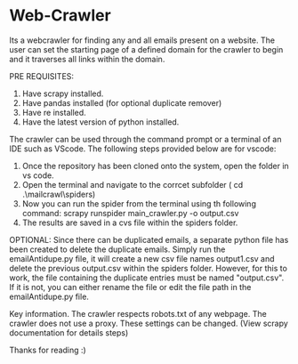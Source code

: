 # Web-Crawler
Its a webcrawler for finding any and all emails present on a website.
The user can set the starting page of a defined domain for the crawler to begin and it traverses all links within the domain.

PRE REQUISITES:
1. Have scrapy installed.
2. Have pandas installed (for optional duplicate remover)
3. Have re installed.
4. Have the latest version of python installed.

The crawler can be used through the command prompt or a terminal of an IDE such as VScode. The following steps provided below are for vscode:
1. Once the repository has been cloned onto the system, open the folder in vs code.
2. Open the terminal and navigate to the corrcet subfolder ( cd .\mailcrawl\spiders)
3. Now you can run the spider from the terminal using th following command: scrapy runspider main_crawler.py -o output.csv
4. The results are saved in a cvs file within the spiders folder.

OPTIONAL:
Since there can be duplicated emails, a separate python file has been created to delete the duplicate emails. 
Simply run the emailAntidupe.py file, it will create a new csv file names output1.csv and delete the previous output.csv within the spiders folder.
However, for this to work, the file containing the duplicate entries must be named "output.csv". 
If it is not, you can either rename the file or edit the file path in the emailAntidupe.py file.

Key information.
The crawler respects robots.txt of any webpage.
The crawler does not use a proxy.
These settings can be changed. (View scrapy documentation for details steps)

Thanks for reading :)
